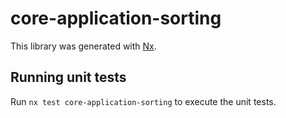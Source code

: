 # core-application-sorting

This library was generated with [Nx](https://nx.dev).

## Running unit tests

Run `nx test core-application-sorting` to execute the unit tests.

